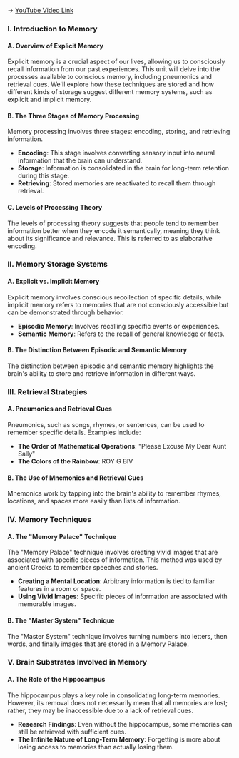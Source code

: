 -> [YouTube Video Link](https://www.youtube.com/watch?v=e-z-RsVk5Gs&list=PLWoagukcejEzsUVWwxBZzRnxFtQydsFSQ&index=5&pp=iAQB)

### I. Introduction to Memory
#### A. Overview of Explicit Memory

Explicit memory is a crucial aspect of our lives, allowing us to consciously recall information from our past experiences. This unit will delve into the processes available to conscious memory, including pneumonics and retrieval cues. We'll explore how these techniques are stored and how different kinds of storage suggest different memory systems, such as explicit and implicit memory.

#### B. The Three Stages of Memory Processing

Memory processing involves three stages: encoding, storing, and retrieving information.

- **Encoding**: This stage involves converting sensory input into neural information that the brain can understand.
- **Storage**: Information is consolidated in the brain for long-term retention during this stage.
- **Retrieving**: Stored memories are reactivated to recall them through retrieval.

#### C. Levels of Processing Theory

The levels of processing theory suggests that people tend to remember information better when they encode it semantically, meaning they think about its significance and relevance. This is referred to as elaborative encoding.

### II. Memory Storage Systems
#### A. Explicit vs. Implicit Memory

Explicit memory involves conscious recollection of specific details, while implicit memory refers to memories that are not consciously accessible but can be demonstrated through behavior.

- **Episodic Memory**: Involves recalling specific events or experiences.
- **Semantic Memory**: Refers to the recall of general knowledge or facts.

#### B. The Distinction Between Episodic and Semantic Memory

The distinction between episodic and semantic memory highlights the brain's ability to store and retrieve information in different ways.

### III. Retrieval Strategies
#### A. Pneumonics and Retrieval Cues

Pneumonics, such as songs, rhymes, or sentences, can be used to remember specific details. Examples include:

- **The Order of Mathematical Operations**: "Please Excuse My Dear Aunt Sally"
- **The Colors of the Rainbow**: ROY G BIV

#### B. The Use of Mnemonics and Retrieval Cues

Mnemonics work by tapping into the brain's ability to remember rhymes, locations, and spaces more easily than lists of information.

### IV. Memory Techniques
#### A. The "Memory Palace" Technique

The "Memory Palace" technique involves creating vivid images that are associated with specific pieces of information. This method was used by ancient Greeks to remember speeches and stories.

- **Creating a Mental Location**: Arbitrary information is tied to familiar features in a room or space.
- **Using Vivid Images**: Specific pieces of information are associated with memorable images.

#### B. The "Master System" Technique

The "Master System" technique involves turning numbers into letters, then words, and finally images that are stored in a Memory Palace.

### V. Brain Substrates Involved in Memory
#### A. The Role of the Hippocampus

The hippocampus plays a key role in consolidating long-term memories. However, its removal does not necessarily mean that all memories are lost; rather, they may be inaccessible due to a lack of retrieval cues.

- **Research Findings**: Even without the hippocampus, some memories can still be retrieved with sufficient cues.
- **The Infinite Nature of Long-Term Memory**: Forgetting is more about losing access to memories than actually losing them.